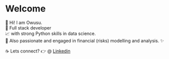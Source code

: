 # Welcome

👋 Hi! I am Owusu.<br />
🦍 Full stack developer<br />
📈 with strong Python skills in data science.<br />
💸 Also passionate and engaged in financial (risks) modelling and analysis. ✨

☕ Lets connect? 👉 @ [Linkedin](https://linkedin.com/in/adjei-bohyen)


<!--
**nanacnote/nanacnote** is a ✨ _special_ ✨ repository because its `README.md` (this file) appears on your GitHub profile.
### Hi there 👋

Here are some ideas to get you started:

- 🔭 I’m currently working on ...
- 🌱 I’m currently learning ...
- 👯 I’m looking to collaborate on ...
- 🤔 I’m looking for help with ...
- 💬 Ask me about ...
- 📫 How to reach me: ...
- 😄 Pronouns: ...
- ⚡ Fun fact: ...
-->
